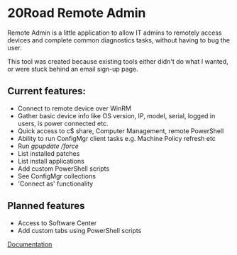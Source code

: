 # 20Road Remote Admin

Remote Admin is a little application to allow IT admins to remotely access devices and complete common diagnostics tasks, without having to bug the user.

This tool was created because existing tools either didn't do what I wanted, or were stuck behind an email sign-up page. 

## Current features:

* Connect to remote device over WinRM
* Gather basic device info like OS version, IP, model, serial, logged in users, is power connected etc.
* Quick access to c$ share, Computer Management, remote PowerShell
* Ability to run ConfigMgr client tasks e.g. Machine Policy refresh etc
* Run *gpupdate /force*
* List installed patches
* List install applications
* Add custom PowerShell scripts 
* See ConfigMgr collections
* 'Connect as' functionality

## Planned features

* Access to Software Center
* Add custom tabs using PowerShell scripts

[Documentation](/documentation/README.md)

